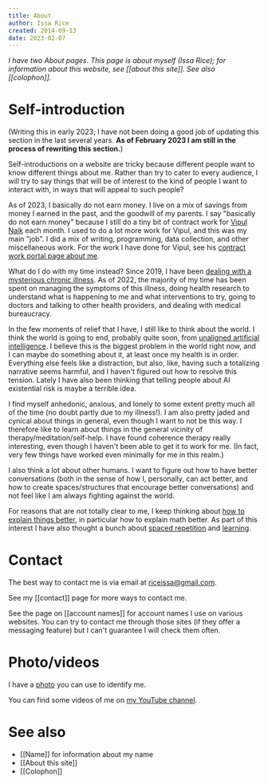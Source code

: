 ```yaml
---
title: About
author: Issa Rice
created: 2014-09-13
date: 2023-02-07
---
```


*I have two About pages. This page is about myself (Issa Rice); for information about this website, see [[about this site]]. See also [[colophon]].*

# Self-introduction

<!--
At some point i ought to rewrite this section. here are some ideas i guess.

I've thought about various ways to introduce myself. some people call themselves artists, or creators, or they want to have the greatest impact on the world, or they want to be remembered, or ...
I can definitely feel some aspect of each of those identities in myself.
But when I really ask myself, "am I an artist?" or something, it doesn't quite fit.
because I _like_ the aesthetic of gondola too, of just observing the world.
sometimes i like pain, and thinking about how horrifying the world is.
i don't want to be boring, but i also like canonical things, plain things, simple things. i like non-arbitrary non-artificial things.
So a big part of "what it's like to be me" is in noticing all these contradictions, and trying to manage this mess. it's exhausting and exciting at the same time.
From the inside it feels like i've often chosen meaningfulness over comfort.

What even is the point of a self-introduction? I sort of want to transmit this "what it's like"-ness of being me. but also the more straightforward purpose is for other people to judge me, to make an impression on other people, to tell other people "what it's like to be around me".

in terms of world views... talk about my big picture beliefs.
-->

(Writing this in early 2023; I have not been doing a good job of updating this section in the last several years. **As of February 2023 I am still in the process of rewriting this section.**)

Self-introductions on a website are tricky because different people want to know different things about me. Rather than try to cater to every audience, I will try to say things that will be of interest to the kind of people I want to interact with, in ways that will appeal to such people?

As of 2023, I basically do not earn money. I live on a mix of savings from money I earned in the past, and the goodwill of my parents. I say "basically do not earn money" because I still do a tiny bit of contract work for [Vipul Naik](https://vipulnaik.com/) each month. I used to do a lot more work for Vipul, and this was my main "job". I did a mix of writing, programming, data collection, and other miscellaneous work. For the work I have done for Vipul, see his [contract work portal page about me](https://contractwork.vipulnaik.com/worker.php?worker=Issa+Rice).

What do I do with my time instead?  Since 2019, I have been [dealing with a mysterious chronic illness](https://www.greaterwrong.com/posts/DJk86FE29ad4vr5e9/riceissa-s-shortform/comment/NbjHFrBokqbbSvJZZ).  As of 2022, the majority of my time has been spent on managing the symptoms of this illness, doing health research to understand what is happening to me and what interventions to try, going to doctors and talking to other health providers, and dealing with medical bureaucracy.

In the few moments of relief that I have, I still like to think about the world.  I think the world is going to end, probably quite soon, from [unaligned artificial intelligence](https://en.wikipedia.org/wiki/Existential_risk_from_artificial_general_intelligence).  I believe this is the biggest problem in the world right now, and I can maybe do something about it, at least once my health is in order.  Everything else feels like a distraction, but also, like, having such a totalizing narrative seems harmful, and I haven't figured out how to resolve this tension.  Lately I have also been thinking that telling people about AI existential risk is maybe a terrible idea.

I find myself anhedonic, anxious, and lonely to some extent pretty much all of the time (no doubt partly due to my illness!).  I am also pretty jaded and cynical about things in general, even though I want to not be this way.  I therefore like to learn about things in the general vicinity of therapy/meditation/self-help.  I have found coherence therapy really interesting, even though I haven't been able to get it to work for me.  (In fact, very few things have worked even minimally for me in this realm.)

I also think a lot about other humans.  I want to figure out how to have better conversations (both in the sense of how I, personally, can act better, and how to create spaces/structures that encourage better conversations) and not feel like I am always fighting against the world.

For reasons that are not totally clear to me, I keep thinking about [how to explain things better](https://www.lesswrong.com/posts/J3Edt2CLcXPHQYSXo/exposition-as-science-some-ideas-for-how-to-make-progress), in particular how to explain math better.  As part of this interest I have also thought a bunch about [spaced repetition](https://wiki.issarice.com/wiki/Category:Spaced_repetition) and [learning](https://wiki.issarice.com/wiki/Category:Learning).

<!--
In my free time I do a mix of writing and programming as well. You can
see my [[work]] page or [[portfolio]] page for a list of things I have
worked on (the "Payment" column being zero on the work page usually
indicates I worked on something in my free time). This website is also
something that I have created in my free time, although most pages are
notes so I don't list them on my work page.
-->

<!--

might fix this up later.

Here's a short biographical timeline of my life:

- In 2010 or 2011, I discovered [[LessWrong]]. From here, I was exposed to ideas like cognitive biases, AI existential risk, effective altruism. I did not immediately become a hardcore Yudkowskian rationalist, and in fact I remember initially being somewhat more skeptical of Eliezer Yudkowsky's writings. Over time though, I got exposed to more and more crazy ideas.
- In April 2016, I dropped out of the [[University of Washington]].
- In June 2017, I began work on the [timeline of MIRI](https://timelines.issarice.com/wiki/Timeline_of_Machine_Intelligence_Research_Institute). Working on this timeline ended up being a really huge deal to me, because it required me to read tons of old LessWrong writings. Surprisingly to me at the time, and partly thanks to hindsight, I could tell clearly which people on LessWrong were right about things and made sense.
-->


# Contact

The best way to contact me is via email at
[riceissa@gmail.com](mailto:riceissa@gmail.com).

See my [[contact]] page for more ways to contact me.

See the page on [[account names]] for account names I use on various websites.
You can try to contact me through those sites (if they offer a messaging
feature) but I can't guarantee I will check them often.

# Photo/videos

I have a [photo](identification-photo.jpg) you can use to identify me.

You can find some videos of me on [my YouTube channel](https://www.youtube.com/channel/UCxe9cx_NoH-IHpURq0D5MHQ).

# See also

- [[Name]] for information about my name
- [[About this site]]
- [[Colophon]]
